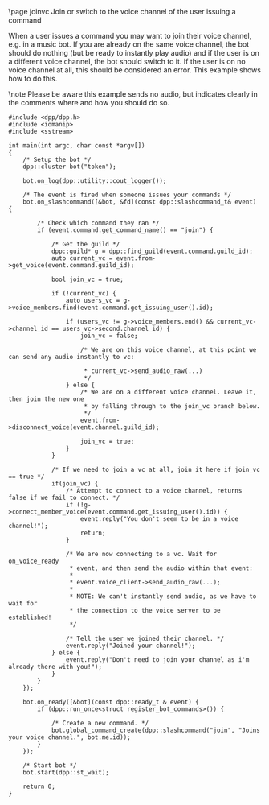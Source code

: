 \page joinvc Join or switch to the voice channel of the user issuing a command

When a user issues a command you may want to join their voice channel, e.g. in a music bot. If you are already on the same voice channel, the bot should do nothing (but be ready to instantly play audio) and if the user is on a different voice channel, the bot should switch to it. If the user is on no voice channel at all, this should be considered an error. This example shows how to do this.

\note Please be aware this example sends no audio, but indicates clearly in the comments where and how you should do so.

~~~~~~~~~~~~~~~~~~~~~~~~~{.cpp}
#include <dpp/dpp.h>
#include <iomanip>
#include <sstream>

int main(int argc, char const *argv[])
{
	/* Setup the bot */
	dpp::cluster bot("token");

    bot.on_log(dpp::utility::cout_logger());

	/* The event is fired when someone issues your commands */
	bot.on_slashcommand([&bot, &fd](const dpp::slashcommand_t& event) {

		/* Check which command they ran */
		if (event.command.get_command_name() == "join") {

			/* Get the guild */
			dpp::guild* g = dpp::find_guild(event.command.guild_id);
			auto current_vc = event.from->get_voice(event.command.guild_id);

			bool join_vc = true;

			if (!current_vc) {
				auto users_vc = g->voice_members.find(event.command.get_issuing_user().id);
				
				if (users_vc != g->voice_members.end() && current_vc->channel_id == users_vc->second.channel_id) {
					join_vc = false;
					
					/* We are on this voice channel, at this point we can send any audio instantly to vc:

					 * current_vc->send_audio_raw(...)
					 */
				} else {
					/* We are on a different voice channel. Leave it, then join the new one 
					 * by falling through to the join_vc branch below.
					 */
					event.from->disconnect_voice(event.channel.guild_id);

					join_vc = true;
				}
			}

			/* If we need to join a vc at all, join it here if join_vc == true */
			if(join_vc) {
				/* Attempt to connect to a voice channel, returns false if we fail to connect. */
				if (!g->connect_member_voice(event.command.get_issuing_user().id)) {
					event.reply("You don't seem to be in a voice channel!");
					return;
				}

				/* We are now connecting to a vc. Wait for on_voice_ready 
				 * event, and then send the audio within that event:
				 * 
				 * event.voice_client->send_audio_raw(...);
				 * 
				 * NOTE: We can't instantly send audio, as we have to wait for
				 * the connection to the voice server to be established!
				 */

				/* Tell the user we joined their channel. */
				event.reply("Joined your channel!");
			} else {
				event.reply("Don't need to join your channel as i'm already there with you!");
			}
		}
	});

	bot.on_ready([&bot](const dpp::ready_t & event) {
		if (dpp::run_once<struct register_bot_commands>()) {

			/* Create a new command. */
			bot.global_command_create(dpp::slashcommand("join", "Joins your voice channel.", bot.me.id));
		}
	});

	/* Start bot */
	bot.start(dpp::st_wait);

	return 0;
}

~~~~~~~~~~~~~~~~~~~~~~~~~
